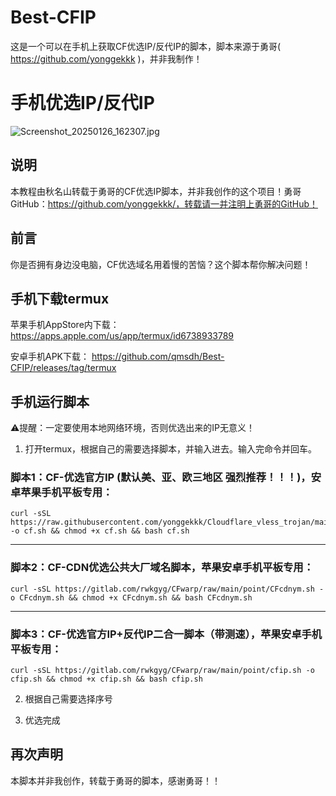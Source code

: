 # Best-CFIP
这是一个可以在手机上获取CF优选IP/反代IP的脚本，脚本来源于勇哥( https://github.com/yonggekkk )，并非我制作！

# 手机优选IP/反代IP

![Screenshot_20250126_162307.jpg](https://img.877774.xyz/api/cfile/AgACAgUAAyEGAASMeqieAAOLZ5X2wHOlKwf5w4ZPfBJ4UZatGv8AAozDMRvrqbBUsFHCFupTSwEBAAMCAAN5AAM2BA)

## 说明

本教程由秋名山转载于勇哥的CF优选IP脚本，并非我创作的这个项目！勇哥GitHub：https://github.com/yonggekkk/，转载请一并注明上勇哥的GitHub！

## 前言

你是否拥有身边没电脑，CF优选域名用着慢的苦恼？这个脚本帮你解决问题！

## 手机下载termux

苹果手机AppStore内下载：
https://apps.apple.com/us/app/termux/id6738933789

安卓手机APK下载：
https://github.com/qmsdh/Best-CFIP/releases/tag/termux

## 手机运行脚本

⚠️提醒：一定要使用本地网络环境，否则优选出来的IP无意义！

1. 打开termux，根据自己的需要选择脚本，并输入进去。输入完命令并回车。

### 脚本1：CF-优选官方IP (默认美、亚、欧三地区 强烈推荐！！！)，安卓苹果手机平板专用：
```
curl -sSL https://raw.githubusercontent.com/yonggekkk/Cloudflare_vless_trojan/main/cf/cf.sh -o cf.sh && chmod +x cf.sh && bash cf.sh
```
-------------------------------------------------------------

### 脚本2：CF-CDN优选公共大厂域名脚本，苹果安卓手机平板专用：
```
curl -sSL https://gitlab.com/rwkgyg/CFwarp/raw/main/point/CFcdnym.sh -o CFcdnym.sh && chmod +x CFcdnym.sh && bash CFcdnym.sh
```
------------------------------------------------------------------------
### 脚本3：CF-优选官方IP+反代IP二合一脚本（带测速），苹果安卓手机平板专用：
```
curl -sSL https://gitlab.com/rwkgyg/CFwarp/raw/main/point/cfip.sh -o cfip.sh && chmod +x cfip.sh && bash cfip.sh
```

2. 根据自己需要选择序号

3. 优选完成

## 再次声明

本脚本并非我创作，转载于勇哥的脚本，感谢勇哥！！
